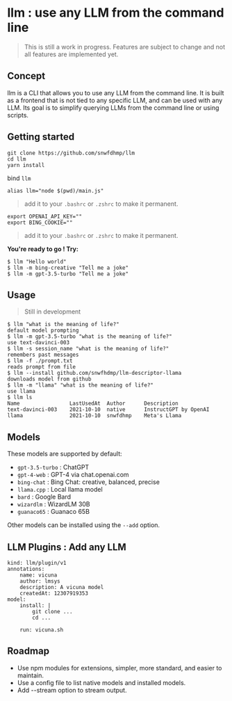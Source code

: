 # llm : use any LLM from the command line

> This is still a work in progress. Features are subject to change and not all features are implemented yet.

## Concept

llm is a CLI that allows you to use any LLM from the command line.
It is built as a frontend that is not tied to any specific LLM, and can be used with any LLM.
Its goal is to simplify querying LLMs from the command line or using scripts.

## Getting started

```
git clone https://github.com/snwfdhmp/llm
cd llm
yarn install
```

bind `llm` 

```
alias llm="node $(pwd)/main.js"
```

> add it to your `.bashrc` or `.zshrc` to make it permanent.

```
export OPENAI_API_KEY=""
export BING_COOKIE=""
```

> add it to your `.bashrc` or `.zshrc` to make it permanent.

**You're ready to go ! Try:**

```
$ llm "Hello world"
$ llm -m bing-creative "Tell me a joke"
$ llm -m gpt-3.5-turbo "Tell me a joke"
```

## Usage

> Still in development

```
$ llm "what is the meaning of life?"
default model prompting
$ llm -m gpt-3.5-turbo "what is the meaning of life?"
use text-davinci-003
$ llm -s session_name "what is the meaning of life?"
remembers past messages
$ llm -f ./prompt.txt
reads prompt from file
$ llm --install github.com/snwfhdmp/llm-descriptor-llama
downloads model from github
$ llm -m "llama" "what is the meaning of life?"
use llama
$ llm ls
Name				LastUsedAt	Author 		Description
text-davinci-003	2021-10-10 	native 		InstructGPT by OpenAI
llama				2021-10-10 	snwfdhmp	Meta's Llama
```

## Models

These models are supported by default:
- `gpt-3.5-turbo` : ChatGPT
- `gpt-4-web` : GPT-4 via chat.openai.com
- `bing-chat` : Bing Chat: creative, balanced, precise
- `llama.cpp` : Local llama model
- `bard` : Google Bard
- `wizardlm` : WizardLM 30B
- `guanaco65` : Guanaco 65B

Other models can be installed using the `--add` option.

## LLM Plugins : Add any LLM

```
kind: llm/plugin/v1
annotations:
    name: vicuna
    author: lmsys
    description: A vicuna model
    createdAt: 12307919353
model:
    install: |
        git clone ...
        cd ...

    run: vicuna.sh
```

## Roadmap

- Use npm modules for extensions, simpler, more standard, and easier to maintain.
- Use a config file to list native models and installed models.
- Add --stream option to stream output.